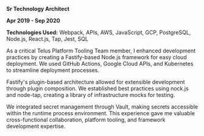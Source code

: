 **Sr Technology Architect**

**Apr 2019 - Sep 2020**

**Technologies Used:** Webpack, APIs, AWS, JavaScript, GCP, PostgreSQL, Node.js, React.js, Tap, Jest, SQL

As a critical Telus Platform Tooling Team member, I enhanced development practices by creating a Fastify-based Node.js framework for easy cloud deployment. We used GitHub Actions, Google Cloud APIs, and Kubernetes to streamline deployment processes.

Fastify's plugin-based architecture allowed for extensible development through plugin composition. We established best practices using nock.js and node-tap, creating a library of infrastructure mocks for testing.

We integrated secret management through Vault, making secrets accessible within the runtime process environment. This experience gave me valuable cross-functional collaboration, platform tooling, and framework development expertise.
